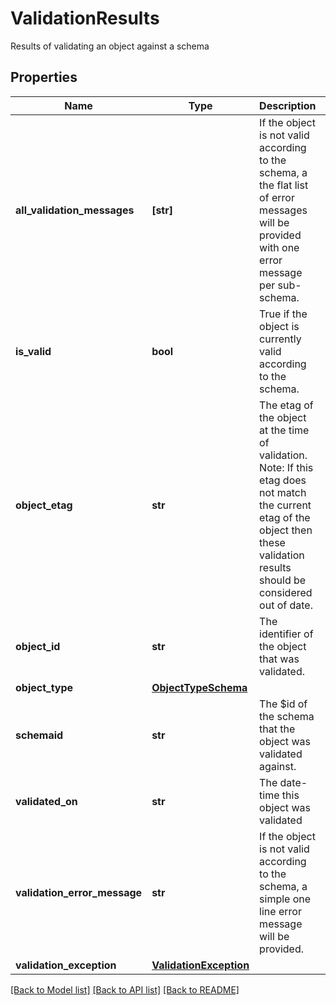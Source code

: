 # ValidationResults

Results of validating an object against a schema
## Properties
Name | Type | Description | Notes
------------ | ------------- | ------------- | -------------
**all_validation_messages** | **[str]** | If the object is not valid according to the schema, a the flat list of error messages will be provided with one error message per sub-schema.  | [optional] 
**is_valid** | **bool** | True if the object is currently valid according to the schema. | [optional] 
**object_etag** | **str** | The etag of the object at the time of validation. Note: If this etag does not match the current etag of the object then these validation results should be considered out of date.  | [optional] 
**object_id** | **str** | The identifier of the object that was validated. | [optional] 
**object_type** | [**ObjectTypeSchema**](ObjectTypeSchema.md) |  | [optional] 
**schemaid** | **str** | The $id of the schema that the object was validated against. | [optional] 
**validated_on** | **str** | The date-time this object was validated | [optional] 
**validation_error_message** | **str** | If the object is not valid according to the schema, a simple one line error message will be provided.  | [optional] 
**validation_exception** | [**ValidationException**](ValidationException.md) |  | [optional] 

[[Back to Model list]](../README.md#documentation-for-models) [[Back to API list]](../README.md#documentation-for-api-endpoints) [[Back to README]](../README.md)


